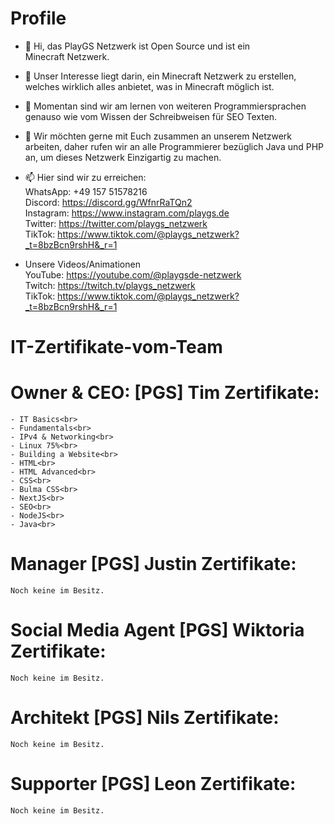 # Profile

- 👋 Hi, das PlayGS Netzwerk ist Open Source und ist ein Minecraft Netzwerk.

- 👀 Unser Interesse liegt darin, ein Minecraft Netzwerk zu erstellen, welches wirklich alles anbietet, was in Minecraft möglich ist.

- 🌱 Momentan sind wir am lernen von weiteren Programmiersprachen genauso wie vom Wissen der Schreibweisen für SEO Texten.

- 💞️ Wir möchten gerne mit Euch zusammen an unserem Netzwerk arbeiten, daher rufen wir an alle Programmierer bezüglich Java und PHP an, 
      um dieses Netzwerk Einzigartig zu machen.

- 📫 Hier sind wir zu erreichen:<br>
      WhatsApp: +49 157 51578216<br>
      Discord: https://discord.gg/WfnrRaTQn2<br>
      Instagram: https://www.instagram.com/playgs.de<br>
      Twitter: https://twitter.com/playgs_netzwerk<br>
      TikTok: https://www.tiktok.com/@playgs_netzwerk?_t=8bzBcn9rshH&_r=1 <br>
      
- Unsere Videos/Animationen<br>
      YouTube: https://youtube.com/@playgsde-netzwerk<br>
      Twitch: https://twitch.tv/playgs_netzwerk <br>
      TikTok: https://www.tiktok.com/@playgs_netzwerk?_t=8bzBcn9rshH&_r=1 <br>



# IT-Zertifikate-vom-Team

# Owner & CEO: [PGS] Tim Zertifikate:

```
- IT Basics<br>
- Fundamentals<br>
- IPv4 & Networking<br>
- Linux 75%<br>
- Building a Website<br>
- HTML<br>
- HTML Advanced<br>
- CSS<br>
- Bulma CSS<br>
- NextJS<br>
- SEO<br>
- NodeJS<br>
- Java<br>
```

# Manager [PGS] Justin Zertifikate:

```
Noch keine im Besitz.
```

# Social Media Agent [PGS] Wiktoria Zertifikate:

```
Noch keine im Besitz.
```

# Architekt [PGS] Nils Zertifikate:

```
Noch keine im Besitz.
```

# Supporter [PGS] Leon Zertifikate:

```
Noch keine im Besitz.
```

